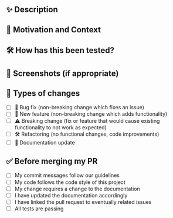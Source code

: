 <!--- Provide a general summary of your changes in the Title above -->

## ✨ Description
<!--- Describe your changes in detail -->

## 🎯 Motivation and Context
<!--- Why is this change required? What problem does it solve? -->
<!--- If it fixes an open issue, please link to the issue here. -->

## 🛠️ How has this been tested?
<!--- Please describe in detail how you tested your changes. -->
<!--- Include details of your testing environment, tests ran to see how -->
<!--- your change affects other areas of the code, etc. -->

## 📸 Screenshots (if appropriate)

## 🧩 Types of changes
<!--- What types of changes does your code introduce? Put an `x` in all the boxes that apply: -->
- [ ] 🐛 Bug fix (non-breaking change which fixes an issue)
- [ ] 🚀 New feature (non-breaking change which adds functionality)
- [ ] ⚠️ Breaking change (fix or feature that would cause existing functionality to not work as expected)
- [ ] 🛠️ Refactoring (no functional changes, code improvements)
- [ ] 📄 Documentation update

## ✅ Before merging my PR
<!--- Go over all the following points, and put an `x` in all the boxes that apply. -->
<!--- If you're unsure about any of these, don't hesitate to ask. We're here to help! -->
- [ ] My commit messages follow our guidelines
- [ ] My code follows the code style of this project
- [ ] My change requires a change to the documentation
- [ ] I have updated the documentation accordingly
- [ ] I have linked the pull request to eventually related issues
- [ ] All tests are passing